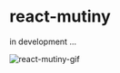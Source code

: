 # react-mutiny

in development ...

![react-mutiny-gif](https://github.com/erdemuslu/react-mutiny/blob/master/assets/react-mutiny.gif)